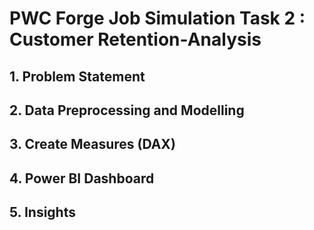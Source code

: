 # PWC Forge Job Simulation Task 2 : Customer Retention-Analysis
## 1. Problem Statement
## 2. Data Preprocessing and Modelling
## 3. Create Measures (DAX)
## 4. Power BI Dashboard
## 5. Insights
